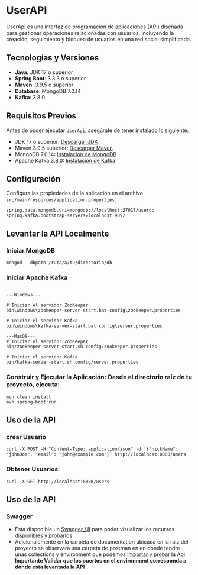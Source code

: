 # UserAPI

UserApi es una interfaz de programación de aplicaciones (API) diseñada para gestionar operaciones relacionadas con
usuarios,
incluyendo la creación, seguimiento y bloqueo de usuarios en una red social simplificada.

## Tecnologías y Versiones

- **Java**: JDK 17 o superior
- **Spring Boot**: 3.3.3 o superior
- **Maven**: 3.9.5 o superior
- **Database**: MongoDB 7.0.14
- **Kafka**: 3.8.0

## Requisitos Previos

Antes de poder ejecutar `UserApi`, asegúrate de tener instalado lo siguiente:

- JDK 17 o superior: [Descargar JDK](https://www.oracle.com/java/technologies/javase-jdk11-downloads.html)
- Maven 3.9.5 superior: [Descargar Maven](https://maven.apache.org/download.cgi)
- MongoDB 7.0.14: [Instalación de MongoDB](https://docs.mongodb.com/manual/installation/)
- Apache Kafka 3.8.0: [Instalación de Kafka](https://kafka.apache.org/documentation/#quickstart)

## Configuración

Configura las propiedades de la aplicación en el archivo `src/main/resources/application.properties`:

```properties
spring.data.mongodb.uri=mongodb://localhost:27017/userdb
spring.kafka.bootstrap-servers=localhost:9092
```

## Levantar la API Localmente

### Iniciar MongoDB

```
mongod --dbpath /ruta/a/tu/directorio/db

```

### Iniciar Apache Kafka

```

---Windows---

# Iniciar el servidor ZooKeeper
bin\windows\zookeeper-server-start.bat config\zookeeper.properties

# Iniciar el servidor Kafka
bin\windows\kafka-server-start.bat config\server.properties

---MacOS---
# Iniciar el servidor ZooKeeper
bin/zookeeper-server-start.sh config/zookeeper.properties

# Iniciar el servidor Kafka
bin/kafka-server-start.sh config/server.properties

```

### Construir y Ejecutar la Aplicación: Desde el directorio raíz de tu proyecto, ejecuta:

```
mvn clean install
mvn spring-boot:run

```

## Uso de la API

### crear Usuario

```
curl -X POST -H "Content-Type: application/json" -d '{"nickName": "johnDoe", "email": "john@example.com"}' http://localhost:8080/users
```

### Obtener Usuarios

```
curl -X GET http://localhost:8080/users
```


## Uso de la API

### Swagger

- Esta disponible un [Swagger_UI](http://localhost:8081/swagger-ui/index.html#/) para poder visualizar los
  recursos disponibles y probarlos
- Adicionalemente en la carpeta de documentation ubicada en la raiz del proyecto se observara una carpeta de postman en
  en donde tendre unas collections y environment que podemos [importar](https://learning.postman.com/docs/getting-started/importing-and-exporting/importing-data/)
  y probar la Api **Importante Validar que los puertos en el environment corresponda a donde esta levantada la API**